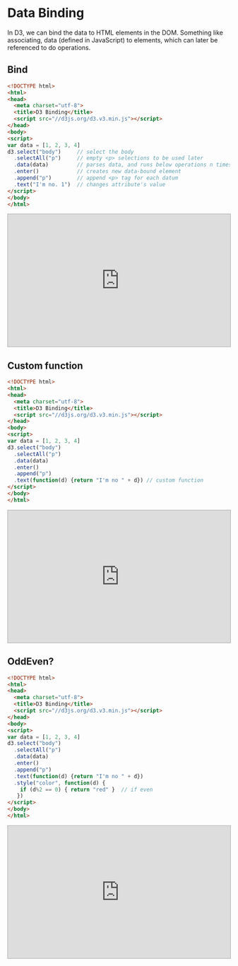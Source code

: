 # Data Binding

In D3, we can bind the data to HTML elements in the DOM. Something like associating, data (defined in JavaScript) to elements, which can later be referenced to do operations.

## Bind
```html
<!DOCTYPE html>
<html>
<head>
  <meta charset="utf-8">
  <title>D3 Binding</title>
  <script src="//d3js.org/d3.v3.min.js"></script>
</head>
<body>
<script>
var data = [1, 2, 3, 4]
d3.select("body")     // select the body
  .selectAll("p")     // empty <p> selections to be used later
  .data(data)         // parses data, and runs below operations n times
  .enter()            // creates new data-bound element
  .append("p")        // append <p> tag for each datum
  .text("I'm no. 1")  // changes attribute's value
</script>
</body>
</html>
```
<iframe src="http://jsbin.com/fukejuc/embed?html,output" style="border: 1px solid rgb(170, 170, 170); width: 100%; min-height: 300px; height: 30px;"></iframe>

## Custom function
```html
<!DOCTYPE html>
<html>
<head>
  <meta charset="utf-8">
  <title>D3 Binding</title>
  <script src="//d3js.org/d3.v3.min.js"></script>
</head>
<body>
<script>
var data = [1, 2, 3, 4]
d3.select("body")
  .selectAll("p")
  .data(data)
  .enter()
  .append("p")
  .text(function(d) {return "I'm no " + d}) // custom function
</script>
</body>
</html>
```
<iframe src="http://jsbin.com/nixuto/embed?html,output" style="border: 1px solid rgb(170, 170, 170); width: 100%; min-height: 300px; height: 30px;"></iframe>

## OddEven?
```html
<!DOCTYPE html>
<html>
<head>
  <meta charset="utf-8">
  <title>D3 Binding</title>
  <script src="//d3js.org/d3.v3.min.js"></script>
</head>
<body>
<script>
var data = [1, 2, 3, 4]
d3.select("body")
  .selectAll("p")
  .data(data)
  .enter()
  .append("p")
  .text(function(d) {return "I'm no " + d})
  .style("color", function(d) {
    if (d%2 == 0) { return "red" }  // if even
   })
</script>
</body>
</html>
```
<iframe src="http://jsbin.com/kejefo/embed?html,output" style="border: 1px solid rgb(170, 170, 170); width: 100%; min-height: 300px; height: 30px;"></iframe>
